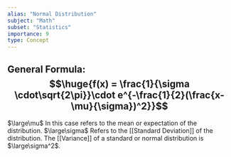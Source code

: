 ```yaml
---
alias: "Normal Distribution"
subject: "Math"
subset: "Statistics"
importance: 9
type: Concept
---
```




## General Formula: $$\huge{f(x) = \frac{1}{\sigma \cdot\sqrt{2\pi}}\cdot e^{-\frac{1}{2}(\frac{x-\mu}{\sigma})^2}}$$
$\large\mu$ In this case refers to the mean or expectation of the distribution.
$\large\sigma$ Refers to the [[Standard Deviation]] of the distribution.
The [[Variance]] of a standard or normal distribution is $\large\sigma^2$.
